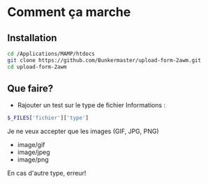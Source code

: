 # Comment ça marche

## Installation

```bash
cd /Applications/MAMP/htdocs
git clone https://github.com/Bunkermaster/upload-form-2awm.git
cd upload-form-2awm
```

## Que faire?
* Rajouter un test sur le type de fichier
Informations :
```php
$_FILES['fichier']['type']
```
Je ne veux accepter que les images (GIF, JPG, PNG)
* image/gif
* image/jpeg
* image/png

En cas d'autre type, erreur!
